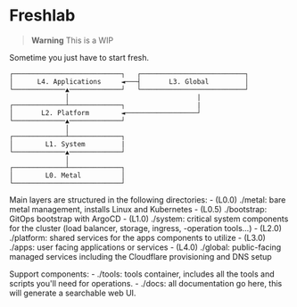 # Freshlab

> **Warning**
> This is a WIP

Sometime you just have to start fresh.  

```shell
┌───────────────────────────┐   ┌──────────────────────────┐
│      L4. Applications     ◄───┤       L3. Global         │
└─────────────▲─────────────┘   └──────────────────────────┘               
              │                                |
┌─────────────┴─────────────┐                  |
│       L2. Platform        ◄──────────────────┘
└─────────────▲─────────────┘                  
              │                                
┌─────────────┴─────────────┐                  
│        L1. System         |                 
└─────────────▲─────────────┘                 
              │                                
┌─────────────┴─────────────┐
│        L0. Metal          │
└───────────────────────────┘
```

Main layers are structured in the following directories:
    - (L0.0) ./metal: bare metal management, installs Linux and Kubernetes
    - (L0.5) ./bootstrap: GitOps bootstrap with ArgoCD
    - (L1.0) ./system: critical system components for the cluster (load balancer, storage, ingress, -operation tools...)
    - (L2.0) ./platform: shared services for the apps components to utilize
    - (L3.0) ./apps: user facing applications or services
    - (L4.0) ./global: public-facing managed services including the Cloudflare provisioning and DNS setup

Support components:
    - ./tools: tools container, includes all the tools and scripts you'll need for operations.
    - ./docs: all documentation go here, this will generate a searchable web UI.
